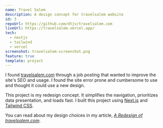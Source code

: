 ```yaml
---
name: Travel Salem
description: A design concept for travelsalem website
id: 3
repoUrl: https://github.com/dtjv/travelsalem.com
liveUrl: https://travelsalem.vercel.app/
tech:
  - nextjs
  - tailwind
  - vercel
screenshot: travelsalem-screenshot.png
feature: true
template: project
---
```


<!-- intro -->

I found [travelsalem.com](https://travelsalem.com) through a job posting that
wanted to improve the site's SEO and usage. I found the site error prone and
cumbersome to use and thought it could use a new design.

This project is my redesign concept. It simplifies the navigation, prioritizes
data presentation, and loads fast. I built this project using
[Next.js](https://nextjs.org) and [Tailwind CSS](https://tailwindcss.com).

You can read about my design choices in my article,
_[A Redesign of travelsalem.com](https://dtjv.io/a-redesign-of-travelsalem/)_.

<!-- intro -->
